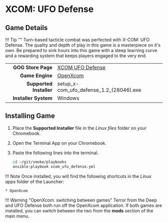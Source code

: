 # XCOM: UFO Defense

## Game Details

!!! Tip ""
    Turn-based tacticle combat was perfected with X-COM: UFO Defense. The quality and depth of play in this game is a masterpiece on it's own. Be prepared to sink hours into this game with a steep learning curve and a rewarding system that keeps players engaged to the very end.

|  |  |
|--:|:--|
| **GOG Store Page** | [XCOM UFO Defense](https://www.gog.com/en/game/xcom_ufo_defense) |
| **Game Engine** | [OpenXcom](https://openxcom.org/) |
| **Supported Installer** | setup_x-com_ufo_defense_1.2_(28046).exe |
| **Installer System** | Windows |

## Installing Game
1. Place the **Supported Installer** file in the *Linux files* folder on your Chromebook.
1. Open the Terminal App on your Chromebook.
1. Paste the following lines into the terminal.

   ~~~bash
   cd ~/git/smoke/playbooks
   ansible-playbook xcom_ufo_defense.yml
   ~~~
!!! Note
    Once installed, you will find the following shortcuts in the *Linux apps* folder of the Launcher:
    
    * OpenXcom

!!! Warning "OpenXcom: switching between games"
    Terror from the Deep and UFO Defense both run off the OpenXcom application.  If both games are installed, you can switch between the two from the **mods** section of the main menu.